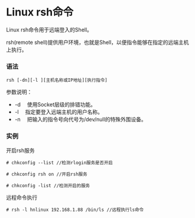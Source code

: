 # Linux rsh命令

Linux rsh命令用于远端登入的Shell。

rsh(remote shell)提供用户环境，也就是Shell，以便指令能够在指定的远端主机上执行。

### 语法

    rsh [-dn][-l ][主机名称或IP地址][执行指令]

参数说明：

- -d 　使用Socket层级的排错功能。
- -l 　指定要登入远端主机的用户名称。
- -n 　把输入的指令号向代号为/dev/null的特殊外围设备。

### 实例

开启rsh服务

    # chkconfig --list //检测rlogin服务是否开启
    
    # chkconfig rsh on //开启rsh服务
    
    # chkconfig -list //检测开启的服务
    

远程命令执行

    # rsh -l hnlinux 192.168.1.88 /bin/ls //远程执行ls命令